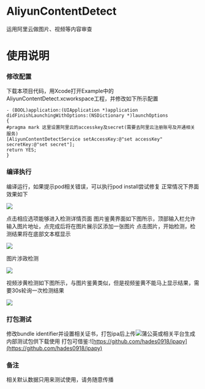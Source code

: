 # AliyunContentDetect
运用阿里云做图片、视频等内容审查
# 使用说明
### 修改配置
下载本项目代码，用Xcode打开Example中的AliyunContentDetect.xcworkspace工程，并修改如下所示配置
```
- (BOOL)application:(UIApplication *)application didFinishLaunchingWithOptions:(NSDictionary *)launchOptions
{
#pragma mark 这里设置阿里云的accesskey及secret(需要去阿里云注册账号及开通相关服务)
[AliyunContentDetectService setAccessKey:@"set accessKey" secretKey:@"set secret"];
return YES;
}
```
### 编译执行
编译运行，如果提示pod相关错误，可以执行pod install尝试修复
正常情况下界面效果如下

![](https://github.com/bluemap/AliyunContentDetect/blob/master/Example/screenshots/main.png?raw=true)

点击相应选项能够进入检测详情页面
图片鉴黄界面如下图所示，顶部输入栏允许输入图片地址，点完成后将在图片展示区添加一张图片
点击图片，开始检测，检测结果将在底部文本框显示

![](https://github.com/bluemap/AliyunContentDetect/blob/master/Example/screenshots/imageporn.png?raw=true)

图片涉政检测

![](https://github.com/bluemap/AliyunContentDetect/blob/master/Example/screenshots/imageface.png?raw=true)

视频涉黄检测如下图所示，与图片鉴黄类似，但是视频鉴黄不能马上显示结果，需要30s轮询一次检测结果

![](https://github.com/bluemap/AliyunContentDetect/blob/master/Example/screenshots/videoporn.png?raw=true)

### 打包测试
修改bundle identifier并设置相关证书，打包ipa后上传![蒲公英](https://www.pgyer.com/)或相关平台生成内部测试包供下载使用
打包可借鉴:![https://github.com/hades0918/ipapy](https://github.com/hades0918/ipapy)
### 备注
相关默认数据只用来测试使用，请务随意传播


